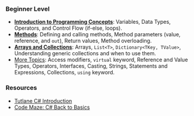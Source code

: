 ### Beginner Level

- [**Introduction to Programming Concepts**](https://www.tutlane.com/tutorial/csharp/csharp-introduction): Variables, Data Types, Operators, and Control Flow (if-else, loops).
- [**Methods**](https://www.tutlane.com/tutorial/csharp/csharp-introduction): Defining and calling methods, Method parameters (value, reference, and `out`), Return values, Method overloading.
- [**Arrays and Collections**](https://code-maze.com/csharp-back-to-basics/): Arrays, `List<T>`, `Dictionary<TKey, TValue>`, Understanding generic collections and when to use them.
- [More Topics](https://code-maze.com/csharp-back-to-basics/): Access modifiers, `virtual` keyword, Reference and Value Types, Operators, Interfaces, Casting, Strings, Statements and Expressions, Collections, `using` keyword.

### Resources

- [Tutlane C# Introduction](https://www.tutlane.com/tutorial/csharp/csharp-introduction)
- [Code Maze: C# Back to Basics](https://code-maze.com/csharp-back-to-basics/)
